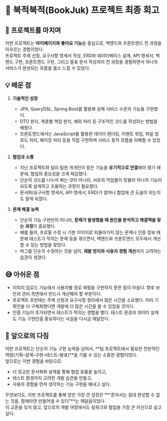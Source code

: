 # 📖 북적북적(BookJuk) 프로젝트 최종 회고

## 🚀 프로젝트를 마치며
이번 프로젝트는 **마이페이지와 좋아요 기능**을 중심으로, 백엔드와 프론트엔드 전 과정을 아우르는 경험이었다.  
프로젝트 주제 선정, 요구사항 명세서 작성, ERD와 데이터베이스 설계, API 명세서, 백엔드 구현, 프론트엔드 구현, 그리고 발표 문서 작성까지 전 과정을 경험하면서 하나의 서비스가 완성되는 흐름을 몸소 느낄 수 있었다.

## 💡 배운 점
1. **기술적인 성장**
    - JPA, QueryDSL, Spring Boot를 활용해 실제 서비스 수준의 기능을 구현했다.
    - DTO 분리, 계층별 책임 분리, 예외 처리 등 구조적인 코드를 작성하는 방법을 배웠다.
    - 프론트엔드에서는 JavaScript를 활용한 데이터 렌더링, 이벤트 위임, 파일 업로드 처리, 페이징 처리 등을 직접 구현하며 서비스 동작 흐름을 이해할 수 있었다.

2. **협업과 소통**
    - 지난 프로젝트와 달리 팀원 개개인이 맡은 기능을 **유기적으로 연결**해야 했기 때문에, 협업의 중요성을 크게 체감했다.
    - 단순히 코드를 나누어 짜는 것이 아니라, 서로의 작업물이 맞물려 하나의 기능이 되도록 설계하고 조율하는 과정이 필요했다.
    - 문서화(요구사항 명세서, API 명세서, ERD)가 얼마나 협업에 큰 도움이 되는지도 알게 되었다.

3. **문제 해결 능력**
    - 단순히 기능 구현만이 아니라, **문제가 발생했을 때 원인을 분석하고 해결책을 찾는 과정**이 중요했다.
    - 예를 들어, 프로필 수정 시 기본 이미지로 되돌아가지 않는 문제나 인증 정보 때문에 테스트가 막히는 문제 등을 겪으면서, 백엔드와 프론트엔드 모두에서 개선할 수 있는 방법을 찾았다.
    - 버그를 단순히 수정하는 것을 넘어, **재발 방지와 사용자 경험 개선**까지 고려하는 습관이 생겼다.

## 😅 아쉬운 점
- 이미지 업로드 기능에서 사용자별 경로 매핑을 구현하지 못한 점이 아쉽다. 향후 보안과 관리 측면에서 반드시 개선해야 할 부분이다.
- 프로젝트 초반에는 주제 선정과 요구사항 정리에서 많은 시간을 소요했다. 미리 기획안을 더 구체화했다면 개발에 더 많은 시간을 쓸 수 있었을 것이다.
- 인증 기능이 추가되면서 테스트가 막히는 경험을 했다. 테스트 환경과 데이터 설계도 기능 구현만큼 중요하다는 사실을 다시금 깨달았다.

## 🌱 앞으로의 다짐
이번 프로젝트는 단순히 기능 구현 능력을 넘어서, **팀 프로젝트에서 필요한 전반적인 역량(기획–설계–구현–테스트–발표)**을 기를 수 있는 소중한 경험이었다.  
앞으로는 이번 경험을 바탕으로:
- 더 정교한 문서화와 설계를 통해 협업 효율을 높이고,
- 테스트 환경까지 고려한 개발 습관을 만들고,
- 사용자 경험을 먼저 생각하는 기능 구현을 해내고 싶다.

무엇보다도, 이번 프로젝트를 통해 얻은 가장 큰 성장은 **“혼자서는 절대 완성할 수 없는 것을, 함께라면 만들어낼 수 있다”**는 깨달음이었다.  
이 교훈을 잊지 않고, 앞으로의 개발 여정에서도 팀워크와 협업을 가장 큰 자산으로 삼고 싶다.





